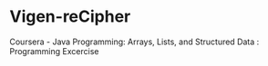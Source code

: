 # Vigen-reCipher
Coursera - Java Programming: Arrays, Lists, and Structured Data : Programming Excercise
